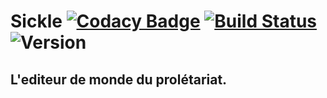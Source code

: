 Sickle [![Codacy Badge](https://www.codacy.com/project/badge/2fbbda4af5014338895a13fa361529ca)](https://www.codacy.com/public/leopaul3/sickle) [![Build Status](https://travis-ci.org/sup3asc2/sickle.svg?branch=master)](https://travis-ci.org/sup3asc2/sickle) ![Version](https://img.shields.io/github/tag/sup3asc2/sickle.svg)
==================================================
L'editeur de monde du prolétariat.
--------------------------------------------------
